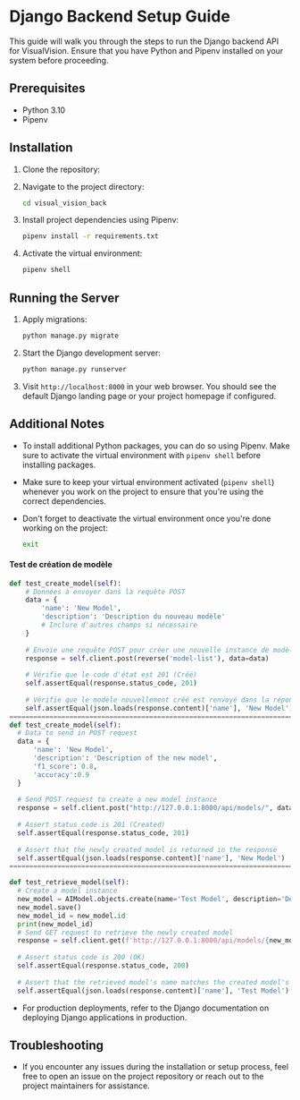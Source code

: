 # Django Backend Setup Guide

This guide will walk you through the steps to run the Django backend API for VisualVision. Ensure that you have Python and Pipenv installed on your system before proceeding.

## Prerequisites

- Python 3.10
- Pipenv

## Installation

1. Clone the repository:

2. Navigate to the project directory:

   ```bash
   cd visual_vision_back
   ```

3. Install project dependencies using Pipenv:

   ```bash
   pipenv install -r requirements.txt
   ```

4. Activate the virtual environment:

   ```bash
   pipenv shell
   ```

## Running the Server

1. Apply migrations:

   ```bash
   python manage.py migrate
   ```

2. Start the Django development server:

   ```bash
   python manage.py runserver
   ```

3. Visit `http://localhost:8000` in your web browser. You should see the default Django landing page or your project homepage if configured.

## Additional Notes

- To install additional Python packages, you can do so using Pipenv. Make sure to activate the virtual environment with `pipenv shell` before installing packages.

- Make sure to keep your virtual environment activated (`pipenv shell`) whenever you work on the project to ensure that you're using the correct dependencies.

- Don't forget to deactivate the virtual environment once you're done working on the project:

  ```bash
  exit
  ```
#### Test de création de modèle

```python
def test_create_model(self):
    # Données à envoyer dans la requête POST
    data = {
        'name': 'New Model',
        'description': 'Description du nouveau modèle'
        # Inclure d'autres champs si nécessaire
    }
    
    # Envoie une requête POST pour créer une nouvelle instance de modèle
    response = self.client.post(reverse('model-list'), data=data)
    
    # Vérifie que le code d'état est 201 (Créé)
    self.assertEqual(response.status_code, 201)
    
    # Vérifie que le modèle nouvellement créé est renvoyé dans la réponse
    self.assertEqual(json.loads(response.content)['name'], 'New Model')
===============================================================================================
def test_create_model(self):
  # Data to send in POST request
  data = {
      'name': 'New Model',
      'description': 'Description of the new model',
      'f1_score': 0.8,
      'accuracy':0.9
  }
  
  # Send POST request to create a new model instance
  response = self.client.post("http://127.0.0.1:8000/api/models/", data=data)
  
  # Assert status code is 201 (Created)
  self.assertEqual(response.status_code, 201)
  
  # Assert that the newly created model is returned in the response
  self.assertEqual(json.loads(response.content)['name'], 'New Model')
===============================================================================================

def test_retrieve_model(self):
  # Create a model instance
  new_model = AIModel.objects.create(name='Test Model', description='Description of the test model',f1_score=0.8,accuracy=0.8)
  new_model.save()
  new_model_id = new_model.id
  print(new_model_id)
  # Send GET request to retrieve the newly created model
  response = self.client.get(f'http://127.0.0.1:8000/api/models/{new_model_id}/')
   
  # Assert status code is 200 (OK)
  self.assertEqual(response.status_code, 200)
  
  # Assert that the retrieved model's name matches the created model's name
  self.assertEqual(json.loads(response.content)['name'], 'Test Model')

```

- For production deployments, refer to the Django documentation on deploying Django applications in production.

## Troubleshooting

- If you encounter any issues during the installation or setup process, feel free to open an issue on the project repository or reach out to the project maintainers for assistance.
